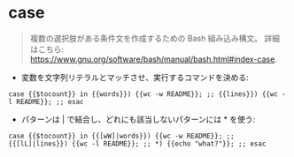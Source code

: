 # case

> 複数の選択肢がある条件文を作成するための Bash 組み込み構文。
> 詳細はこちら: <https://www.gnu.org/software/bash/manual/bash.html#index-case>.

- 変数を文字列リテラルとマッチさせ、実行するコマンドを決める:

`case {{$tocount}} in {{words}}) {{wc -w README}}; ;; {{lines}}) {{wc -l README}}; ;; esac`

- パターンは | で結合し、どれにも該当しないパターンには \* を使う:

`case {{$tocount}} in {{[wW]|words}}) {{wc -w README}}; ;; {{[lL]|lines}}) {{wc -l README}}; ;; *) {{echo "what?"}}; ;; esac`
